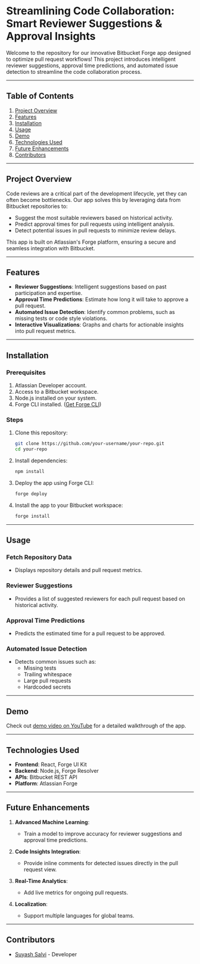 # **Streamlining Code Collaboration: Smart Reviewer Suggestions & Approval Insights**

Welcome to the repository for our innovative Bitbucket Forge app designed to optimize pull request workflows! This project introduces intelligent reviewer suggestions, approval time predictions, and automated issue detection to streamline the code collaboration process.

---

## **Table of Contents**
1. [Project Overview](#project-overview)
2. [Features](#features)
3. [Installation](#installation)
4. [Usage](#usage)
5. [Demo](#demo)
6. [Technologies Used](#technologies-used)
7. [Future Enhancements](#future-enhancements)
8. [Contributors](#contributors)
    
---

## **Project Overview**

Code reviews are a critical part of the development lifecycle, yet they can often become bottlenecks. Our app solves this by leveraging data from Bitbucket repositories to:
- Suggest the most suitable reviewers based on historical activity.
- Predict approval times for pull requests using intelligent analysis.
- Detect potential issues in pull requests to minimize review delays.

This app is built on Atlassian's Forge platform, ensuring a secure and seamless integration with Bitbucket.

---

## **Features**

- **Reviewer Suggestions**: Intelligent suggestions based on past participation and expertise.
- **Approval Time Predictions**: Estimate how long it will take to approve a pull request.
- **Automated Issue Detection**: Identify common problems, such as missing tests or code style violations.
- **Interactive Visualizations**: Graphs and charts for actionable insights into pull request metrics.

---

## **Installation**

### Prerequisites
1. Atlassian Developer account.
2. Access to a Bitbucket workspace.
3. Node.js installed on your system.
4. Forge CLI installed. ([Get Forge CLI](https://developer.atlassian.com/platform/forge/getting-started/))

### Steps
1. Clone this repository:
   ```bash
   git clone https://github.com/your-username/your-repo.git
   cd your-repo
   ```

2. Install dependencies:
   ```bash
   npm install
   ```

3. Deploy the app using Forge CLI:
   ```bash
   forge deploy
   ```

4. Install the app to your Bitbucket workspace:
   ```bash
   forge install
   ```

---

## **Usage**

### Fetch Repository Data
- Displays repository details and pull request metrics.

### Reviewer Suggestions
- Provides a list of suggested reviewers for each pull request based on historical activity.

### Approval Time Predictions
- Predicts the estimated time for a pull request to be approved.

### Automated Issue Detection
- Detects common issues such as:
  - Missing tests
  - Trailing whitespace
  - Large pull requests
  - Hardcoded secrets


---

## **Demo**

Check out [demo video on YouTube]([(https://www.youtube.com/watch?v=hnD2BwtYwp8)]) for a detailed walkthrough of the app.

---

## **Technologies Used**

- **Frontend**: React, Forge UI Kit
- **Backend**: Node.js, Forge Resolver
- **APIs**: Bitbucket REST API
- **Platform**: Atlassian Forge

---

## **Future Enhancements**

1. **Advanced Machine Learning**:
   - Train a model to improve accuracy for reviewer suggestions and approval time predictions.

2. **Code Insights Integration**:
   - Provide inline comments for detected issues directly in the pull request view.

3. **Real-Time Analytics**:
   - Add live metrics for ongoing pull requests.

4. **Localization**:
   - Support multiple languages for global teams.

---

## **Contributors**

- [Suyash Salvi](https://github.com/SuyashSalvi) - Developer
